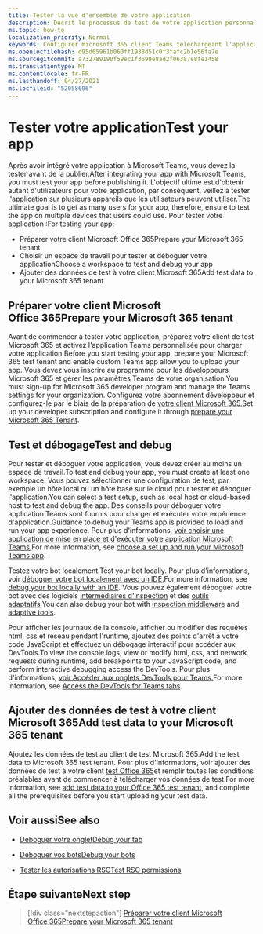 ```yaml
---
title: Tester la vue d'ensemble de votre application
description: Décrit le processus de test de votre application personnalisée Teams dans Microsoft 365
ms.topic: how-to
localization_priority: Normal
keywords: Configurer microsoft 365 client Teams téléchargeant l'application de test
ms.openlocfilehash: d95d65961b060ff1938d51c0f3fafc2b1e56fa7e
ms.sourcegitcommit: a732789190f59ec1f3699e8ad2f06387e8fe1458
ms.translationtype: MT
ms.contentlocale: fr-FR
ms.lasthandoff: 04/27/2021
ms.locfileid: "52058606"
---
```

# <a name="test-your-app"></a><span data-ttu-id="272c5-104">Tester votre application</span><span class="sxs-lookup"><span data-stu-id="272c5-104">Test your app</span></span>

<span data-ttu-id="272c5-105">Après avoir intégré votre application à Microsoft Teams, vous devez la tester avant de la publier.</span><span class="sxs-lookup"><span data-stu-id="272c5-105">After integrating your app with Microsoft Teams, you must test your app before publishing it.</span></span> <span data-ttu-id="272c5-106">L'objectif ultime est d'obtenir autant d'utilisateurs pour votre application, par conséquent, veillez à tester l'application sur plusieurs appareils que les utilisateurs peuvent utiliser.</span><span class="sxs-lookup"><span data-stu-id="272c5-106">The ultimate goal is to get as many users for your app, therefore, ensure to test the app on multiple devices that users could use.</span></span> <span data-ttu-id="272c5-107">Pour tester votre application :</span><span class="sxs-lookup"><span data-stu-id="272c5-107">For testing your app:</span></span>

* <span data-ttu-id="272c5-108">Préparer votre client Microsoft Office 365</span><span class="sxs-lookup"><span data-stu-id="272c5-108">Prepare your Microsoft 365 tenant</span></span>
* <span data-ttu-id="272c5-109">Choisir un espace de travail pour tester et déboguer votre application</span><span class="sxs-lookup"><span data-stu-id="272c5-109">Choose a workspace to test and debug your app</span></span>
* <span data-ttu-id="272c5-110">Ajouter des données de test à votre client Microsoft 365</span><span class="sxs-lookup"><span data-stu-id="272c5-110">Add test data to your Microsoft 365 tenant</span></span>

## <a name="prepare-your-microsoft-365-tenant"></a><span data-ttu-id="272c5-111">Préparer votre client Microsoft Office 365</span><span class="sxs-lookup"><span data-stu-id="272c5-111">Prepare your Microsoft 365 tenant</span></span>

<span data-ttu-id="272c5-112">Avant de commencer à tester votre application, préparez votre client de test Microsoft 365 et activez l'application Teams personnalisée pour charger votre application.</span><span class="sxs-lookup"><span data-stu-id="272c5-112">Before you start testing your app, prepare your Microsoft 365 test tenant and enable custom Teams app allow you to upload your app.</span></span> <span data-ttu-id="272c5-113">Vous devez vous inscrire au programme pour les développeurs Microsoft 365 et gérer les paramètres Teams de votre organisation.</span><span class="sxs-lookup"><span data-stu-id="272c5-113">You must sign-up for Microsoft 365 developer program and manage the Teams settings for your organization.</span></span> <span data-ttu-id="272c5-114">Configurez votre abonnement développeur et configurez-le par le biais de la préparation de [votre client Microsoft 365.](~/concepts/build-and-test/prepare-your-o365-tenant.md)</span><span class="sxs-lookup"><span data-stu-id="272c5-114">Set up your developer subscription and configure it through [prepare your Microsoft 365 Tenant](~/concepts/build-and-test/prepare-your-o365-tenant.md).</span></span>

## <a name="test-and-debug"></a><span data-ttu-id="272c5-115">Test et débogage</span><span class="sxs-lookup"><span data-stu-id="272c5-115">Test and debug</span></span>

<span data-ttu-id="272c5-116">Pour tester et déboguer votre application, vous devez créer au moins un espace de travail.</span><span class="sxs-lookup"><span data-stu-id="272c5-116">To test and debug your app, you must create at least one workspace.</span></span> <span data-ttu-id="272c5-117">Vous pouvez sélectionner une configuration de test, par exemple un hôte local ou un hôte basé sur le cloud pour tester et déboguer l'application.</span><span class="sxs-lookup"><span data-stu-id="272c5-117">You can select a test setup, such as local host or cloud-based host to test and debug the app.</span></span> <span data-ttu-id="272c5-118">Des conseils pour déboguer votre application Teams sont fournis pour charger et exécuter votre expérience d'application.</span><span class="sxs-lookup"><span data-stu-id="272c5-118">Guidance to debug your Teams app is provided to load and run your app experience.</span></span> <span data-ttu-id="272c5-119">Pour plus d'informations, [voir choisir une application de mise en place et d'exécuter votre application Microsoft Teams.](~/concepts/build-and-test/debug.md)</span><span class="sxs-lookup"><span data-stu-id="272c5-119">For more information, see [choose a set up and run your Microsoft Teams app](~/concepts/build-and-test/debug.md).</span></span>

<span data-ttu-id="272c5-120">Testez votre bot localement.</span><span class="sxs-lookup"><span data-stu-id="272c5-120">Test your bot locally.</span></span> <span data-ttu-id="272c5-121">Pour plus d'informations, voir [déboguer votre bot localement avec un IDE.](~/bots/how-to/debug/locally-with-an-ide.md)</span><span class="sxs-lookup"><span data-stu-id="272c5-121">For more information, see [debug your bot locally with an IDE](~/bots/how-to/debug/locally-with-an-ide.md).</span></span> <span data-ttu-id="272c5-122">Vous pouvez également déboguer votre bot avec des logiciels [intermédiaires d'inspection](/azure/bot-service/bot-service-debug-inspection-middleware?view=azure-bot-service-4.0&tabs=csharp&preserve-view=true) et des [outils adaptatifs.](/azure/bot-service/bot-service-debug-adaptive-tools?view=azure-bot-service-4.0&preserve-view=true)</span><span class="sxs-lookup"><span data-stu-id="272c5-122">You can also debug your bot with [inspection middleware](/azure/bot-service/bot-service-debug-inspection-middleware?view=azure-bot-service-4.0&tabs=csharp&preserve-view=true) and [adaptive tools](/azure/bot-service/bot-service-debug-adaptive-tools?view=azure-bot-service-4.0&preserve-view=true).</span></span> 

<span data-ttu-id="272c5-123">Pour afficher les journaux de la console, afficher ou modifier des requêtes html, css et réseau pendant l'runtime, ajoutez des points d'arrêt à votre code JavaScript et effectuez un débogage interactif pour accéder aux DevTools.</span><span class="sxs-lookup"><span data-stu-id="272c5-123">To view the console logs, view or modify html, css, and network requests during runtime, add breakpoints to your JavaScript code, and perform interactive debugging access the DevTools.</span></span> <span data-ttu-id="272c5-124">Pour plus d'informations, [voir Accéder aux onglets DevTools pour Teams.](~/tabs/how-to/developer-tools.md)</span><span class="sxs-lookup"><span data-stu-id="272c5-124">For more information, see [Access the DevTools for Teams tabs](~/tabs/how-to/developer-tools.md).</span></span> 

## <a name="add-test-data-to-your-microsoft-365-tenant"></a><span data-ttu-id="272c5-125">Ajouter des données de test à votre client Microsoft 365</span><span class="sxs-lookup"><span data-stu-id="272c5-125">Add test data to your Microsoft 365 tenant</span></span>

<span data-ttu-id="272c5-126">Ajoutez les données de test au client de test Microsoft 365.</span><span class="sxs-lookup"><span data-stu-id="272c5-126">Add the test data to Microsoft 365 test tenant.</span></span> <span data-ttu-id="272c5-127">Pour plus d'informations, voir ajouter des données de test à votre client [test Office 365](~/concepts/build-and-test/test-data.md)et remplir toutes les conditions préalables avant de commencer à télécharger vos données de test.</span><span class="sxs-lookup"><span data-stu-id="272c5-127">For more information, see [add test data to your Office 365 test tenant](~/concepts/build-and-test/test-data.md), and complete all the prerequisites before you start uploading your test data.</span></span>

## <a name="see-also"></a><span data-ttu-id="272c5-128">Voir aussi</span><span class="sxs-lookup"><span data-stu-id="272c5-128">See also</span></span>

- [<span data-ttu-id="272c5-129">Déboguer votre onglet</span><span class="sxs-lookup"><span data-stu-id="272c5-129">Debug your tab</span></span>](~/tabs/how-to/developer-tools.md)
 
- [<span data-ttu-id="272c5-130">Déboguer vos bots</span><span class="sxs-lookup"><span data-stu-id="272c5-130">Debug your bots</span></span>](~/bots/how-to/debug/locally-with-an-ide.md)

- [<span data-ttu-id="272c5-131">Tester les autorisations RSC</span><span class="sxs-lookup"><span data-stu-id="272c5-131">Test RSC permissions</span></span>](~/graph-api/rsc/test-resource-specific-consent.md)

## <a name="next-step"></a><span data-ttu-id="272c5-132">Étape suivante</span><span class="sxs-lookup"><span data-stu-id="272c5-132">Next step</span></span>

> [!div class="nextstepaction"]
> [<span data-ttu-id="272c5-133">Préparer votre client Microsoft Office 365</span><span class="sxs-lookup"><span data-stu-id="272c5-133">Prepare your Microsoft 365 tenant</span></span>](~/concepts/build-and-test/prepare-your-o365-tenant.md)
